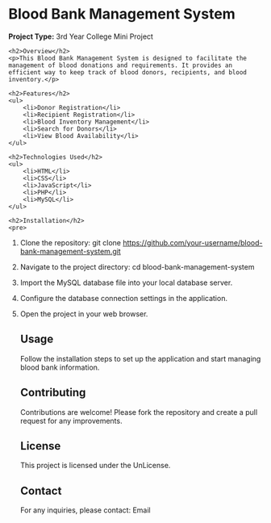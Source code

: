<h1>Blood Bank Management System</h1>
    <p><strong>Project Type:</strong> 3rd Year College Mini Project</p>
    
    <h2>Overview</h2>
    <p>This Blood Bank Management System is designed to facilitate the management of blood donations and requirements. It provides an efficient way to keep track of blood donors, recipients, and blood inventory.</p>

    <h2>Features</h2>
    <ul>
        <li>Donor Registration</li>
        <li>Recipient Registration</li>
        <li>Blood Inventory Management</li>
        <li>Search for Donors</li>
        <li>View Blood Availability</li>
    </ul>

    <h2>Technologies Used</h2>
    <ul>
        <li>HTML</li>
        <li>CSS</li>
        <li>JavaScript</li>
        <li>PHP</li>
        <li>MySQL</li>
    </ul>

    <h2>Installation</h2>
    <pre>
1. Clone the repository:
   git clone https://github.com/your-username/blood-bank-management-system.git

2. Navigate to the project directory:
   cd blood-bank-management-system

3. Import the MySQL database file into your local database server.

4. Configure the database connection settings in the application.

5. Open the project in your web browser.
    </pre>

    <h2>Usage</h2>
    <p>Follow the installation steps to set up the application and start managing blood bank information.</p>

    <h2>Contributing</h2>
    <p>Contributions are welcome! Please fork the repository and create a pull request for any improvements.</p>

    <h2>License</h2>
    <p>This project is licensed under the UnLicense.</p>

    <h2>Contact</h2>
    <p>For any inquiries, please contact: <a usaidhussain01@gmail.com">Email</a></p>

</body>
</html>
